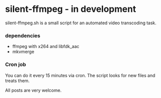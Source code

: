 # silent-ffmpeg - in development

silent-ffmpeg.sh is a small script for an automated video transcoding task.

### dependencies

* ffmpeg with x264 and libfdk_aac
* mkvmerge

### Cron job

You can do it every 15 minutes via cron.
The script looks for new files and treats them.

All posts are very welcome.
